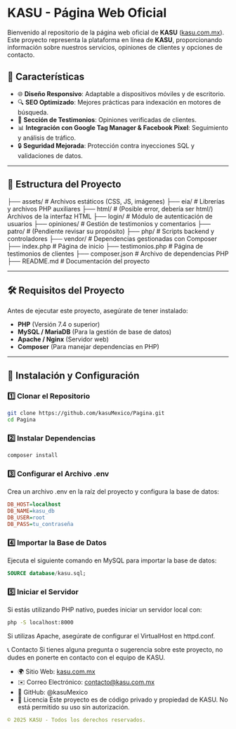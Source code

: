 # KASU - Página Web Oficial

Bienvenido al repositorio de la página web oficial de **KASU** ([kasu.com.mx](https://kasu.com.mx)).  
Este proyecto representa la plataforma en línea de **KASU**, proporcionando información sobre nuestros servicios, opiniones de clientes y opciones de contacto.

## 🚀 Características

- 🌐 **Diseño Responsivo**: Adaptable a dispositivos móviles y de escritorio.
- 🔍 **SEO Optimizado**: Mejores prácticas para indexación en motores de búsqueda.
- 📝 **Sección de Testimonios**: Opiniones verificadas de clientes.
- 📊 **Integración con Google Tag Manager & Facebook Pixel**: Seguimiento y análisis de tráfico.
- 🔒 **Seguridad Mejorada**: Protección contra inyecciones SQL y validaciones de datos.

---

## 📂 Estructura del Proyecto

├── assets/ # Archivos estáticos (CSS, JS, imágenes) 
├── eia/ # Librerías y archivos PHP auxiliares 
├── html/ # (Posible error, debería ser html/) Archivos de la interfaz HTML 
├── login/ # Módulo de autenticación de usuarios 
├── opiniones/ # Gestión de testimonios y comentarios 
├── patro/ # (Pendiente revisar su propósito) 
├── php/ # Scripts backend y controladores 
├── vendor/ # Dependencias gestionadas con Composer 
├── index.php # Página de inicio 
├── testimonios.php # Página de testimonios de clientes 
├── composer.json # Archivo de dependencias PHP 
├── README.md # Documentación del proyecto


---

## 🛠️ **Requisitos del Proyecto**

Antes de ejecutar este proyecto, asegúrate de tener instalado:

- **PHP** (Versión 7.4 o superior)
- **MySQL / MariaDB** (Para la gestión de base de datos)
- **Apache / Nginx** (Servidor web)
- **Composer** (Para manejar dependencias en PHP)

---
## 🔧 **Instalación y Configuración**

### 1️⃣ Clonar el Repositorio

```bash
git clone https://github.com/kasuMexico/Pagina.git
cd Pagina
```

### 2️⃣ Instalar Dependencias
```bash
composer install
```

### 3️⃣ Configurar el Archivo .env
Crea un archivo .env en la raíz del proyecto y configura la base de datos:
```ini
DB_HOST=localhost
DB_NAME=kasu_db
DB_USER=root
DB_PASS=tu_contraseña
```

### 4️⃣ Importar la Base de Datos
Ejecuta el siguiente comando en MySQL para importar la base de datos:
```sql
SOURCE database/kasu.sql;
```
### 5️⃣ Iniciar el Servidor
Si estás utilizando PHP nativo, puedes iniciar un servidor local con:
```bash
php -S localhost:8000
```
Si utilizas Apache, asegúrate de configurar el VirtualHost en httpd.conf.

📞 Contacto
Si tienes alguna pregunta o sugerencia sobre este proyecto, no dudes en ponerte en contacto con el equipo de KASU.

- 🌍 Sitio Web: [kasu.com.mx](https://kasu.com.mx/)
- ✉️ Correo Electrónico: contacto@kasu.com.mx
- 📌 GitHub: @kasuMexico
- 🎯 Licencia
Este proyecto es de código privado y propiedad de KASU. No está permitido su uso sin autorización.
```yaml
© 2025 KASU - Todos los derechos reservados.
```

